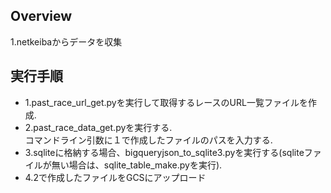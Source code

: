 ## Overview  
1.netkeibaからデータを収集


## 実行手順  

 * 1.past_race_url_get.pyを実行して取得するレースのURL一覧ファイルを作成.  
 * 2.past_race_data_get.pyを実行する.  
	コマンドライン引数に１で作成したファイルのパスを入力する.  
 * 3.sqliteに格納する場合、bigqueryjson_to_sqlite3.pyを実行する(sqliteファイルが無い場合は、sqlite_table_make.pyを実行).  
 * 4.2で作成したファイルをGCSにアップロード

